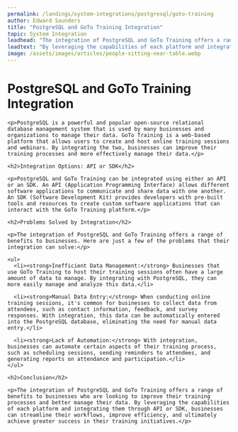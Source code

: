```yaml
---
permalink: /landings/system-integrations/postgresql/goto-training
author: Edward Saunders
title: "PostgreSQL and GoTo Training Integration"
topic: System Integration
leadhead: "The integration of PostgreSQL and GoTo Training offers a range of benefits to businesses who are looking to improve their training processes and better manage their data"
leadtext: "By leveraging the capabilities of each platform and integrating them through API or SDK, businesses can streamline their workflows, improve efficiency, and ultimately achieve greater success in their training initiatives."
image: /assets/images/articles/people-sitting-near-table.webp
---
```

<div class="arttext">    <h1>PostgreSQL and GoTo Training Integration</h1>

    <p>PostgreSQL is a powerful and popular open-source relational database management system that is used by many businesses and organizations to manage their data. GoTo Training is a web-based platform that allows users to create and host online training sessions and webinars. By integrating the two, businesses can improve their training processes and more effectively manage their data.</p>

    <h2>Integration Options: API or SDK</h2>

    <p>PostgreSQL and GoTo Training can be integrated using either an API or an SDK. An API (Application Programming Interface) allows different software applications to communicate and share data with one another. An SDK (Software Development Kit) provides developers with pre-built tools and resources to create custom software applications that can interact with the GoTo Training platform.</p>

    <h2>Problems Solved by Integration</h2>

    <p>The integration of PostgreSQL and GoTo Training offers a range of benefits to businesses. Here are just a few of the problems that their integration can solve:</p>

    <ul>
      <li><strong>Inefficient Data Management:</strong> Businesses that use GoTo Training to host their training sessions often have a large amount of data to manage. By integrating with PostgreSQL, they can more easily manage and analyze this data.</li>

      <li><strong>Manual Data Entry:</strong> When conducting online training sessions, it's common for businesses to collect data from attendees, such as contact information, feedback, and survey responses. With integration, this data can be automatically entered into the PostgreSQL database, eliminating the need for manual data entry.</li>

      <li><strong>Lack of Automation:</strong> With integration, businesses can automate certain aspects of their training process, such as scheduling sessions, sending reminders to attendees, and generating reports on attendance and participation.</li>
    </ul>

    <h2>Conclusion</h2>

    <p>The integration of PostgreSQL and GoTo Training offers a range of benefits to businesses who are looking to improve their training processes and better manage their data. By leveraging the capabilities of each platform and integrating them through API or SDK, businesses can streamline their workflows, improve efficiency, and ultimately achieve greater success in their training initiatives.</p>

</div>